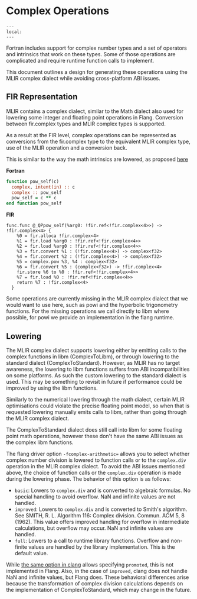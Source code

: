 # Complex Operations

```{contents}
---
local:
---
```

Fortran includes support for complex number types and a set of operators and
intrinsics that work on these types. Some of those operations are complicated
and require runtime function calls to implement.

This document outlines a design for generating these operations using the MLIR
complex dialect while avoiding cross-platform ABI issues.

## FIR Representation

MLIR contains a complex dialect, similar to the Math dialect also used for
lowering some integer and floating point operations in Flang. Conversion between
fir.complex types and MLIR complex types is supported.

As a result at the FIR level, complex operations can be represented as
conversions from the fir.complex type to the equivalent MLIR complex type, use
of the MLIR operation and a conversion back.

This is similar to the way the math intrinsics are lowered, as proposed [here][1]

**Fortran**
```fortran
function pow_self(c)
  complex, intent(in) :: c
  complex :: pow_self
  pow_self = c ** c
end function pow_self
```

**FIR**
```
func.func @_QPpow_self(%arg0: !fir.ref<!fir.complex<4>>) -> !fir.complex<4> {
    %0 = fir.alloca !fir.complex<4>
    %1 = fir.load %arg0 : !fir.ref<!fir.complex<4>>
    %2 = fir.load %arg0 : !fir.ref<!fir.complex<4>>
    %3 = fir.convert %1 : (!fir.complex<4>) -> complex<f32>
    %4 = fir.convert %2 : (!fir.complex<4>) -> complex<f32>
    %5 = complex.pow %3, %4 : complex<f32>
    %6 = fir.convert %5 : (complex<f32>) -> !fir.complex<4>
    fir.store %6 to %0 : !fir.ref<!fir.complex<4>>
    %7 = fir.load %0 : !fir.ref<!fir.complex<4>>
    return %7 : !fir.complex<4>
  }
```

Some operations are currently missing in the MLIR complex dialect that we would
want to use here, such as powi and the hyperbolic trigonometry functions.
For the missing operations we call directly to libm where possible, for powi
we provide an implementation in the flang runtime.

## Lowering

The MLIR complex dialect supports lowering either by emitting calls to the
complex functions in libm (ComplexToLibm), or through lowering to the standard
dialect (ComplexToStandard). However, as MLIR has no target awareness, the
lowering to libm functions suffers from ABI incompatibilities on some platforms.
As such the custom lowering to the standard dialect is used. This may be
something to revisit in future if performance could be improved by using the
libm functions.

Similarly to the numerical lowering through the math dialect, certain MLIR
optimisations could violate the precise floating point model, so when that is
requested lowering manually emits calls to libm, rather than going through the
MLIR complex dialect.

The ComplexToStandard dialect does still call into libm for some floating
point math operations, however these don't have the same ABI issues as the
complex libm functions.

The flang driver option `-fcomplex-arithmetic=` allows you to select whether
complex number division is lowered to function calls or to the `complex.div`
operation in the MLIR complex dialect. To avoid the ABI issues mentioned above,
the choice of function calls or the `complex.div` operation is made during the
lowering phase. The behavior of this option is as follows:

- `basic`: Lowers to `complex.div` and is converted to algebraic formulas. No
special handling to avoid overflow. NaN and infinite values are not handled.
- `improved`: Lowers to `complex.div` and is converted to Smith's algorithm. See
SMITH, R. L. Algorithm 116: Complex division. Commun. ACM 5, 8 (1962). This
value offers improved handling for overflow in intermediate calculations, but
overflow may occur. NaN and infinite values are handled.
- `full`: Lowers to a call to runtime library functions. Overflow and non-finite
values are handled by the library implementation. This is the default value.

While [the same option in clang][2] allows specifying `promoted`, this is not
implemented in Flang. Also, in the case of `improved`, clang does not handle NaN
and infinite values, but Flang does. These behavioral differences arise because
the transformation of complex division calculations depends on the implementation
of ComplexToStandard, which may change in the future.

[1]: https://discourse.llvm.org/t/rfc-change-lowering-of-fortran-math-intrinsics/63971
[2]: https://clang.llvm.org/docs/UsersManual.html#cmdoption-fcomplex-arithmetic
